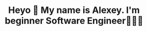 <div align="center">
<h1 style="width="25px"">  Heyo 🖖 My name is Alexey. I'm beginner Software Engineer👨🏻‍💻 </h1>
</div>
